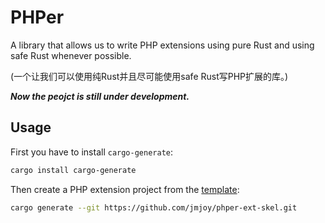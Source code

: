 # PHPer

A library that allows us to write PHP extensions using pure Rust and using safe Rust whenever possible.

(一个让我们可以使用纯Rust并且尽可能使用safe Rust写PHP扩展的库。)

***Now the peojct is still under development.***

## Usage

First you have to install `cargo-generate`:

```bash
cargo install cargo-generate
```

Then create a PHP extension project from the [template](https://github.com/jmjoy/phper-ext-skel.git):

```bash
cargo generate --git https://github.com/jmjoy/phper-ext-skel.git
```

